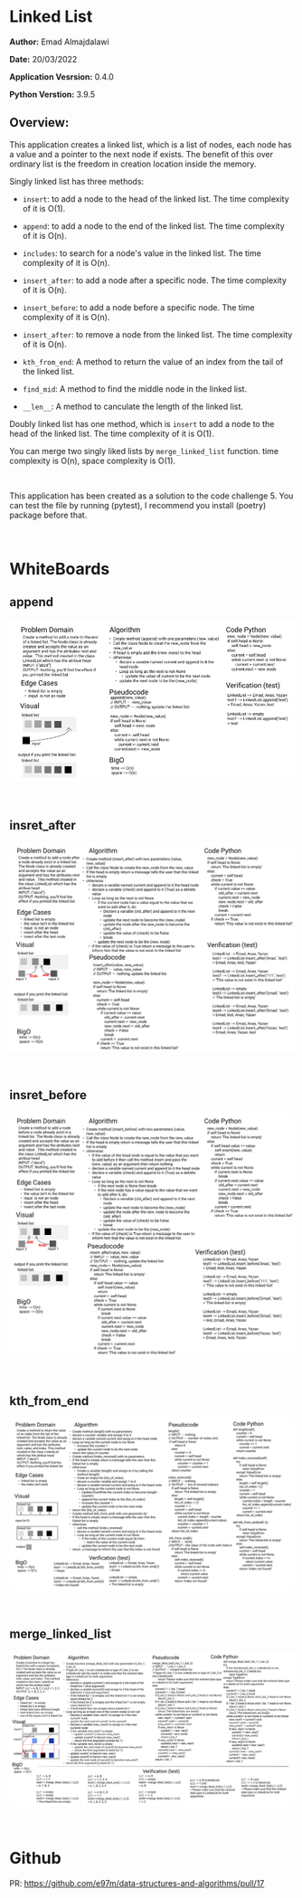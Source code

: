 # Linked List

**Author:** Emad Almajdalawi

**Date:** 20/03/2022

**Application Vesrsion:** 0.4.0

**Python Verstion:** 3.9.5

## Overview:

This application creates a linked list, which is a list of nodes, each node has a value and a pointer to the next node if exists. The benefit of this over ordinary list is the freedom in creation location inside the memory.

Singly linked list has three methods:

- `insert`: to add a node to the head of the linked list. The time complexity of it is O(1).

- `append`: to add a node to the end of the linked list. The time complexity of it is O(n).

- `includes`: to search for a node's value in the linked list. The time complexity of it is O(n).

- `insert_after`: to add a node after a specific node. The time complexity of it is O(n).

- `insert_before`: to add a node before a specific node. The time complexity of it is O(n).

- `insert_after`: to remove a node from the linked list. The time complexity of it is O(n).

- `kth_from_end`: A method to return the value of an index from the tail of the linked list.

- `find_mid`: A method to find the middle node in the linked list.

- `__len__`:  A method to canculate the length of the linked list.


 Doubly linked list has one method, which is `insert` to add a node to the head of the linked list. The time complexity of it is O(1).

 You can merge two singly liked lists by `merge_linked_list` function. time complexity is O(n), space complexity is O(1).

 <br>

 This application has been created as a solution to the code challenge 5. You can test the file by running (pytest), I recommend you install (poetry) package before that.

<br>

# WhiteBoards

## append

![append whiteboard](./imgs/LL.append.png)

<br>

## insret_after

![insert_after whiteboard](./imgs/LL.insert-after.png)

<br>

## insret_before

![insert_before whiteboard](./imgs/LL.insert-before.png)

<br>

## kth_from_end

![kth_from_end whiteboard](./imgs/LL.kth_from_end.png)

<br>

## merge_linked_list

![merge_linked_list whiteboard](./imgs/L-merge.png)

<br>

# Github

PR: https://github.com/e97m/data-structures-and-algorithms/pull/17
